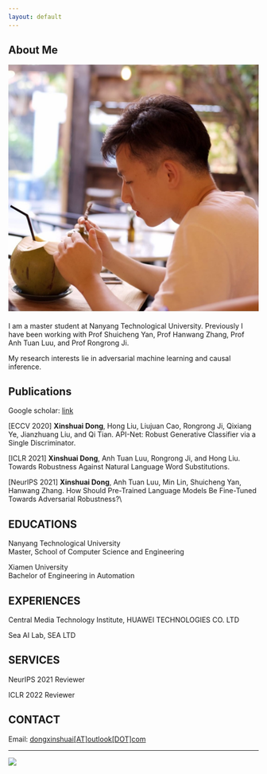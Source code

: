 ```yaml
---
layout: default
---
```


## About Me

<img class="profile-picture" src="me.jpg">

I am a master student at Nanyang Technological University. Previously I have been working with Prof Shuicheng Yan, Prof Hanwang Zhang, Prof Anh Tuan Luu, and Prof Rongrong Ji. 

My research interests lie in adversarial machine learning and causal inference.

## Publications

Google scholar: [link](https://scholar.google.com/citations?user=A7JyL1sAAAAJ&hl=en)

[ECCV 2020] 
**Xinshuai Dong**, Hong Liu, Liujuan Cao, Rongrong Ji, Qixiang Ye, Jianzhuang Liu, and Qi Tian.
API-Net: Robust Generative Classifier via a Single Discriminator.

[ICLR 2021] **Xinshuai Dong**, Anh Tuan Luu, Rongrong Ji, and Hong Liu. 
Towards Robustness Against Natural Language Word Substitutions.


[NeurIPS 2021] **Xinshuai Dong**, Anh Tuan Luu, Min Lin, Shuicheng Yan, Hanwang Zhang.
How Should Pre-Trained Language Models Be Fine-Tuned Towards Adversarial Robustness?\


## EDUCATIONS

Nanyang Technological University\
Master, School of Computer Science and Engineering

Xiamen University\
Bachelor of Engineering in Automation

## EXPERIENCES

Central Media Technology Institute, HUAWEI TECHNOLOGIES CO. LTD

Sea AI Lab, SEA LTD

## SERVICES

NeurIPS 2021 Reviewer

ICLR 2022 Reviewer

## CONTACT
Email: [dongxinshuai[AT]outlook[DOT]com](mailto:dongxinshuai@outlook.com)

---

<a href="https://clustrmaps.com/site/1bkfr"  title="Visit tracker"><img src="//www.clustrmaps.com/map_v2.png?d=S1V77A2LG8nEgR2cXpLbOxQn_4f0ACm7qvJJ_0vThA0&cl=ffffff" /></a>

